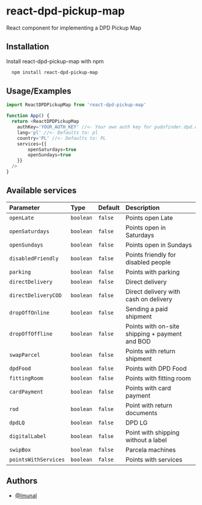 # react-dpd-pickup-map

React component for implementing a DPD Pickup Map

## Installation

Install react-dpd-pickup-map with npm

```bash
  npm install react-dpd-pickup-map
```

## Usage/Examples

```typescript
import ReactDPDPickupMap from 'react-dpd-pickup-map'

function App() {
  return <ReactDPDPickupMap
    authKey='YOUR_AUTH_KEY' //<- Your own auth key for pudofinder.dpd.com.pl
    lang='pl' //<- Defaults to: pl
    country='PL' //<- Defaults to: PL
    services={{
        openSaturdays=true
        openSundays=true
    }}
  />
}
```

## Available services

| Parameter            | Type      | Default | Description                                    |
| :------------------- | :-------- | :------ | :--------------------------------------------- |
| `openLate`           | `boolean` | `false` | Points open Late                               |
| `openSaturdays`      | `boolean` | `false` | Points open in Saturdays                       |
| `openSundays`        | `boolean` | `false` | Points open in Sundays                         |
| `disabledFriendly`   | `boolean` | `false` | Points friendly for disabled people            |
| `parking`            | `boolean` | `false` | Points with parking                            |
| `directDelivery`     | `boolean` | `false` | Direct delivery                                |
| `directDeliveryCOD`  | `boolean` | `false` | Direct delivery with cash on delivery          |
| `dropOffOnline`      | `boolean` | `false` | Sending a paid shipment                        |
| `dropOffOffline`     | `boolean` | `false` | Points with on-site shipping + payment and BOD |
| `swapParcel`         | `boolean` | `false` | Points with return shipment                    |
| `dpdFood`            | `boolean` | `false` | Points with DPD Food                           |
| `fittingRoom`        | `boolean` | `false` | Points with fitting room                       |
| `cardPayment`        | `boolean` | `false` | Points with card payment                       |
| `rod`                | `boolean` | `false` | Point with return documents                    |
| `dpdLQ`              | `boolean` | `false` | DPD LG                                         |
| `digitalLabel`       | `boolean` | `false` | Point with shipping without a label            |
| `swipBox`            | `boolean` | `false` | Parcela machines                               |
| `pointsWithServices` | `boolean` | `false` | Points with services                           |

## Authors

- [@Imunal](https://github.com/Imunal)

